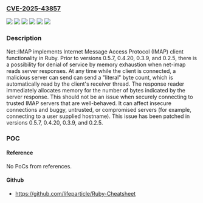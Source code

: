 ### [CVE-2025-43857](https://cve.mitre.org/cgi-bin/cvename.cgi?name=CVE-2025-43857)
![](https://img.shields.io/static/v1?label=Product&message=net-imap&color=blue)
![](https://img.shields.io/static/v1?label=Version&message=%3D%20%3E%3D%200.5.0%2C%20%3C%200.5.7%20&color=brighgreen)
![](https://img.shields.io/static/v1?label=Vulnerability&message=CWE-400%3A%20Uncontrolled%20Resource%20Consumption&color=brighgreen)
![](https://img.shields.io/static/v1?label=Vulnerability&message=CWE-405%3A%20Asymmetric%20Resource%20Consumption%20(Amplification)&color=brighgreen)
![](https://img.shields.io/static/v1?label=Vulnerability&message=CWE-770%3A%20Allocation%20of%20Resources%20Without%20Limits%20or%20Throttling&color=brighgreen)
![](https://img.shields.io/static/v1?label=Vulnerability&message=CWE-789%3A%20Memory%20Allocation%20with%20Excessive%20Size%20Value&color=brighgreen)

### Description

Net::IMAP implements Internet Message Access Protocol (IMAP) client functionality in Ruby. Prior to versions 0.5.7, 0.4.20, 0.3.9, and 0.2.5, there is a possibility for denial of service by memory exhaustion when net-imap reads server responses. At any time while the client is connected, a malicious server can send can send a "literal" byte count, which is automatically read by the client's receiver thread. The response reader immediately allocates memory for the number of bytes indicated by the server response. This should not be an issue when securely connecting to trusted IMAP servers that are well-behaved. It can affect insecure connections and buggy, untrusted, or compromised servers (for example, connecting to a user supplied hostname). This issue has been patched in versions 0.5.7, 0.4.20, 0.3.9, and 0.2.5.

### POC

#### Reference
No PoCs from references.

#### Github
- https://github.com/lifeparticle/Ruby-Cheatsheet


